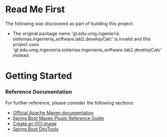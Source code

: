 # Read Me First
The following was discovered as part of building this project:

* The original package name 'gt.edu.umg.ingenieria. sistemas.ingenieria_software.lab2.developCalc' is invalid and this project uses 'gt.edu.umg.ingenieria.sistemas.ingenieria_software.lab2.developCalc' instead.

# Getting Started

### Reference Documentation
For further reference, please consider the following sections:

* [Official Apache Maven documentation](https://maven.apache.org/guides/index.html)
* [Spring Boot Maven Plugin Reference Guide](https://docs.spring.io/spring-boot/docs/2.4.5/maven-plugin/reference/html/)
* [Create an OCI image](https://docs.spring.io/spring-boot/docs/2.4.5/maven-plugin/reference/html/#build-image)
* [Spring Boot DevTools](https://docs.spring.io/spring-boot/docs/2.4.5/reference/htmlsingle/#using-boot-devtools)

